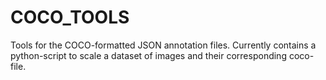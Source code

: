 # COCO_TOOLS
Tools for the COCO-formatted JSON annotation files. Currently contains a python-script to scale a dataset of images and their corresponding coco-file.
